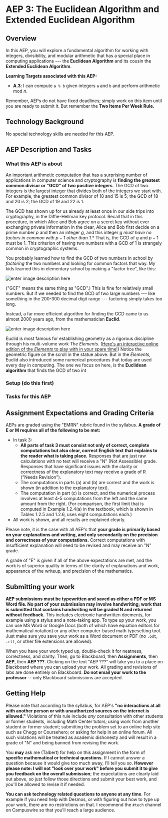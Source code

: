 # AEP 3: The Euclidean Algorithm and Extended Euclidean Algorithm

## Overview 

In this AEP, you will explore a fundamental algorithm for working with integers, divisibility, and modular arithmetic that has a special place in computing applications --- the **Euclidean Algorithm** and its cousin the **Extended Euclidean Algorithm**. 

**Learning Targets associated with this AEP:**

  + **A.3**: I can compute `a % b` given integers `a` and `b` and perform arithmetic mod $n$.  

Remember, AEPs do not have fixed deadlines; simply work on this item until you are ready to submit it. But remember the **Two Items Per Week Rule.** 

## Technology Background

No special technology skills are needed for this AEP. 

## AEP Description and Tasks 

### What this AEP is about

An important arithmetic computation that has a surprising number of applications in computer science and cryptography is **finding the greatest common divisor or "GCD" of two positive integers**. The GCD of two integers is the largest integer that divides both of the integers we start with. For example, the greatest common divisor of 10 and 15 is 5; the GCD of 18 and 20 is 2; the GCD of 19 and 22 is 1. 

The GCD has shown up for us already at least once in our side trips into cryptography, in the Diffie-Hellman key protocol. Recall that in this procedure, in which Alice and Bob agree on a secret key without ever exchanging private information in the clear, Alice and Bob first decide on a prime number $p$ and then an integer $g$, and this integer $g$ *must have no factors in common with $p-1$ other than 1.** That is, the GCD of $g$ and $p-1$ must be $1$. This criterion of having two numbers with a GCD of 1 is strangely common in cryptographic systems. 

You probably learned how to find the GCD of two numbers in school by *factoring* the two numbers and looking for common factors that way. My kids learned this in elementary school by making a "factor tree", like this: 

![enter image description here](https://i.ibb.co/NN2NdHk/download.jpg)

("GCF" means the same thing as "GCD".) This is fine for relatively small numbers. But if we needed to find the GCD of two large numbers --- like something in the 200-300 decimal digit range --- factoring simply takes too long. 

Instead, a far more efficient algorithm for finding the GCD came to us almost 2000 years ago, from the mathematician **Euclid**. 

![enter image description here](https://upload.wikimedia.org/wikipedia/commons/thumb/c/c4/EuclidStatueOxford.jpg/800px-EuclidStatueOxford.jpg)

Euclid is most famous for establishing geometry as a rigorous discipline through his multi-volume work _The Elements_. ([Here's an interactive online edition of the _Elements_ to play with in your spare time!](https://mathcs.clarku.edu/~djoyce/java/elements/elements.html)) Notice the geometric figure on the scroll in the statue above. But in the _Elements_, Euclid also introduced some numerical procedures that today are used every day in computing. The one we focus on here, is the **Euclidean algorithm** that finds the GCD of two int

### Setup (do this first) 




### Tasks for this AEP



## Assignment Expectations and Grading Criteria 

AEPs are graded using the "EMRN" rubric found in the syllabus. **A grade of E or M requires all of the following to be met:**


- In task 3:
	- **All parts of task 3 must consist not only of correct, complete computations but also clear, correct English text that explains to the reader what is taking place.** Responses that are just raw calculations with no text will receive a "N" (Not Assessible) grade. Responses that have significant issues with the clarity or correctness of the explanatory text may receive a grade of R ("Needs Revision").
	- The computations in parts (a) and (b) are correct and the work is shown (in addition to the explanatory text).
	- The computation in part (c) is correct, and the numerical process involves at least 4-5 computations from the left and the same amount from the right. (For comparison, the first limit that is computed in Example 1.2.4(a) in the textbook, which is shown in Tables 1.2.5 and 1.2.6, uses eight computations each.)
- All work is shown, and all results are explained clearly. 

Please note, it is the case with all AEP's that **your grade is primarily based on your explanations and writing, and only secondarily on the precision and correctness of your computations.** Correct computations with insufficient explanation will need to be revised and may receive an "N" grade. 

A grade of "E" is given if all of the above expectations are met, and the work is of superior quality in terms of the clarity of explanations and work, appearance of the writeup, and precision of the mathematics. 


## Submitting your work 

**AEP submissions must be typewritten and saved as either a PDF or MS Word file. No part of your submission may involve handwriting; work that is submitted that contains handwriting will be graded N and returned without feedback.** This includes electronic handwritten docments, for example using a stylus and a note-taking app. To type up your work, you can use MS Word or Google Docs (both of which have equation editors for mathematical notation) or any other computer-based math typesetting tool. Just make sure you save your work as a Word document or PDF (no `.odt`, `.rtf`, or other file extensions are allowed).

When you have your work typed up, double-check it for neatness, correctness, and clarity. Then, go to Blackboard, then **Assignments**, then **AEP**, then **AEP ???**. Clicking on the text "AEP ???" will take you to a place on Blackboard where you can upload your work. All grading and revisions of labs are done entirely on Blackboard. **Do not email your work to the professor** -- only Blackboard submissions are accepted.

## Getting Help

Please note that according to the syllabus, for AEP's **"no interactions at all with another person or with unauthorized sources on the internet is allowed."** Violations of this rule include *any* consultation with other students or former students, including Math Center tutors; using work from another student or former student; submitting the problem set to an online help site such as Chegg or Coursehero; or asking for help in an online forum. All such violations will be treated as academic dishonesty and will result in a grade of "N" and being banned from revising the work. 

You **may** ask me (Talbert) for help on this assignment in the form of **specific mathematical or technical questions**. If I cannot answer a question because it would give too much away, I'll tell you so. **However please note: I will not "look over your work" before you submit it to give you feedback on the overall submission**; the expectations are clearly laid out above, so just follow those directions and submit your best work, and you'll be allowed to revise it if needed. 
 
**You can ask technology related questions to anyone at any time**. For example if you need help with Desmos, or with figuring out how to type up your work, there are no restrictions on that. I recommend the `#tech` channel on Campuswire so that you'll reach a large audience. 
<!--stackedit_data:
eyJoaXN0b3J5IjpbLTE5OTU4NzgyNTZdfQ==
-->